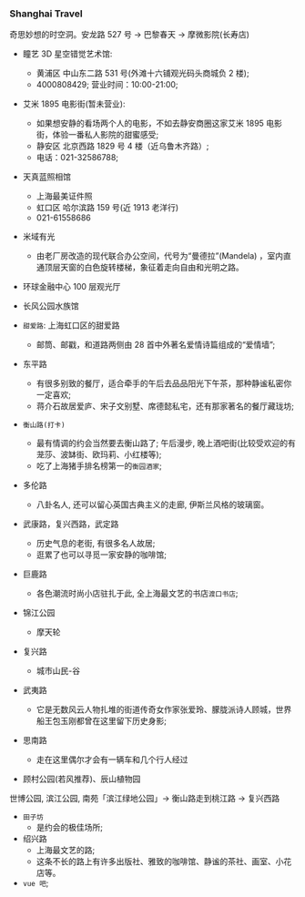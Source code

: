 <!--
abbrlink: 59z4kg6p
-->

### Shanghai Travel

奇思妙想的时空洞。安龙路 527 号 -> 巴黎春天 -> 摩微影院(长寿店)

* 瞳艺 3D 星空错觉艺术馆:
  * 黄浦区 中山东二路 531 号(外滩十六铺观光码头商城负 2 楼);
  * 4000808429; 营业时间：10:00-21:00;
* 艾米 1895 电影街(暂未营业):
  * 如果想安静的看场两个人的电影，不如去静安商圈这家艾米 1895 电影街，体验一番私人影院的甜蜜感受;
  * 静安区 北京西路 1829 号 4 楼（近乌鲁木齐路）;
  * 电话：021-32586788;
* 天真蓝照相馆
  * 上海最美证件照
  * 虹口区 哈尔滨路 159 号(近 1913 老洋行)
  * 021-61558686
* 米域有光
  * 由老厂房改造的现代联合办公空间，代号为“曼德拉”(Mandela) ，室内直通顶层天窗的白色旋转楼梯，象征着走向自由和光明之路。
* 环球金融中心 100 层观光厅
* 长风公园水族馆

* `甜爱路`: 上海虹口区的甜爱路
  * 邮筒、邮戳，和道路两侧由 28 首中外著名爱情诗篇组成的“爱情墙”;
* 东平路
  * 有很多别致的餐厅，适合牵手的午后去品品阳光下午茶，那种静谧私密你一定喜欢;
  * 蒋介石故居爱庐、宋子文别墅、席德懿私宅，还有那家著名的餐厅藏珑坊;
* `衡山路(打卡)`
  * 最有情调的约会当然要去衡山路了; 午后漫步, 晚上酒吧街(比较受欢迎的有茏莎、波缽街、欧玛莉、小红楼等);
  * 吃了上海猪手排名榜第一的`衡园酒家`;
* 多伦路
  * 八卦名人, 还可以留心英国古典主义的走廊, 伊斯兰风格的玻璃窗。
* 武康路，复兴西路，武定路
  * 历史气息的老街, 有很多名人故居;
  * 逛累了也可以寻觅一家安静的咖啡馆;
* 巨鹿路
  * 各色潮流时尚小店驻扎于此, 全上海最文艺的书店`渡口书店`;
* 锦江公园
  * 摩天轮
* 复兴路
  * 城市山民-谷
* 武夷路
  * 它是无数风云人物扎堆的街道传奇女作家张爱玲、朦胧派诗人顾城，世界船王包玉刚都曾在这里留下历史身影;
* 思南路
  * 走在这里偶尔才会有一辆车和几个行人经过
* 顾村公园(若风推荐)、辰山植物园

世博公园, 滨江公园, 南苑「滨江绿地公园」-> 衡山路走到桃江路 -> 复兴西路

* `田子坊`
  * 是约会的极佳场所;
* 绍兴路
  * 上海最文艺的路;
  * 这条不长的路上有许多出版社、雅致的咖啡馆、静谧的茶社、画室、小花店等。
* `vue 吧`;